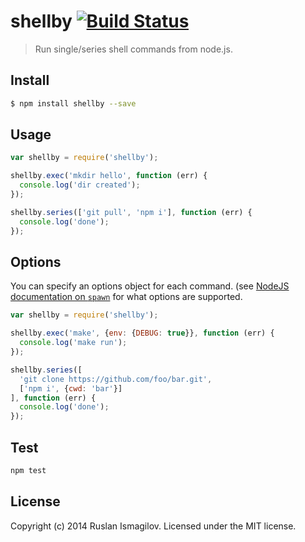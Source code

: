 # shellby [![Build Status](https://secure.travis-ci.org/isRuslan/shellby.png?branch=master)](http://travis-ci.org/isRuslan/shellby)

> Run single/series shell commands from node.js.

## Install
```sh
$ npm install shellby --save
```

## Usage

```javascript
var shellby = require('shellby');

shellby.exec('mkdir hello', function (err) {
  console.log('dir created');
});

shellby.series(['git pull', 'npm i'], function (err) {
  console.log('done');
});
```

## Options

You can specify an options object for each command. (see [NodeJS documentation on `spawn`](https://nodejs.org/api/child_process.html#child_process_child_process_spawn_command_args_options) for what options are supported.

```javascript
var shellby = require('shellby');

shellby.exec('make', {env: {DEBUG: true}}, function (err) {
  console.log('make run');
});

shellby.series([
  'git clone https://github.com/foo/bar.git',  
  ['npm i', {cwd: 'bar'}]
], function (err) {
  console.log('done');
});
```

## Test
```sh
npm test
```

## License
Copyright (c) 2014 Ruslan Ismagilov. Licensed under the MIT license.
